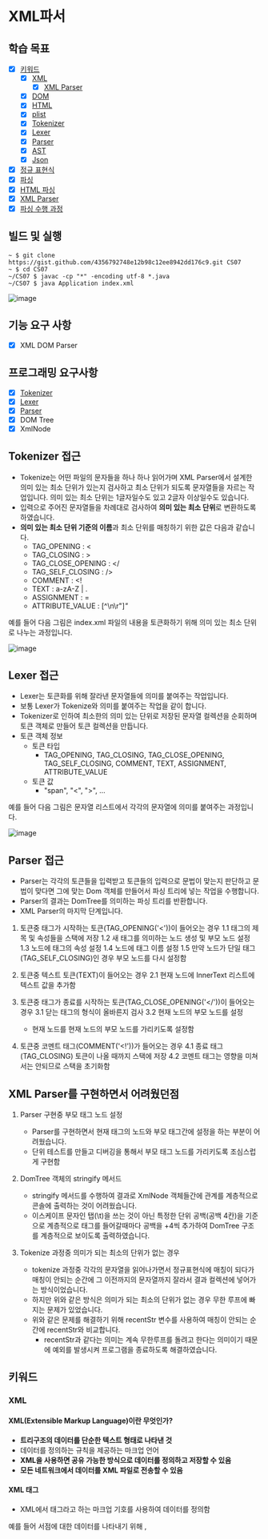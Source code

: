# XML파서
## 학습 목표
- [x] [키워드](#키워드)
  - [x] [XML](#XML)
    - [x] [XML Parser](#XML-구문-분석기(XML-Parser))
  - [x] [DOM](#DOM)
  - [x] [HTML](#HTML(HyperText-Markup-Language))
  - [x] [plist](#PLIST-파일)
  - [x] [Tokenizer](#Tokenizer)
  - [x] [Lexer](#Lexer)
  - [x] [Parser](#Parser)
  - [x] [AST](#AST(Abstract-Syntax-Tree))
  - [x] [Json](#Json(JavaScript-Object-Notation))
- [x] [정규 표현식](#정규-표현식)
- [x] [파싱](#파싱)
- [x] [HTML 파싱](#HTML-파싱)
- [x] [XML Parser](#XML-Parser)
- [x] [파싱 수행 과정](#파싱-수행-과정)

## 빌드 및 실행
```shell
~ $ git clone https://gist.github.com/4356792748e12b98c12ee8942dd176c9.git CS07
~ $ cd CS07
~/CS07 $ javac -cp "*" -encoding utf-8 *.java
~/CS07 $ java Application index.xml 
```

![image](https://user-images.githubusercontent.com/33227831/215258084-f298031d-fc90-45be-8bce-512547b9d3b3.png)

## 기능 요구 사항
- [x] XML DOM Parser

## 프로그래밍 요구사항
- [x] [Tokenizer](#Tokenizer-접근)
- [x] [Lexer](#Lexer-접근)
- [x] [Parser](#Parser-접근)
- [x] DOM Tree
- [x] XmlNode

## Tokenizer 접근
- Tokenize는 어떤 파일의 문자들을 하나 하나 읽어가며 XML Parser에서 설계한 의미 있는 최소 단위가 있는지 검사하고 최소 단위가 되도록
문자열들을 자르는 작업입니다. 의미 있는 최소 단위는 1글자일수도 있고 2글자 이상일수도 있습니다.
- 입력으로 주어진 문자열들을 차례대로 검사하여 **의미 있는 최소 단위**로 변환하도록 하였습니다.
- **의미 있는 최소 단위 기준의 이름**과 최소 단위를 매칭하기 위한 값은 다음과 같습니다.
  - TAG_OPENING : \<
  - TAG_CLOSING : \>
  - TAG_CLOSE_OPENING : \</
  - TAG_SELF_CLOSING : /\>
  - COMMENT : \<!
  - TEXT : a-zA-Z | .
  - ASSIGNMENT : =
  - ATTRIBUTE_VALUE : [^\n\r\"]*\"*

예를 들어 다음 그림은 index.xml 파일의 내용을 토큰화하기 위해 의미 있는 최소 단위로 나누는 과정입니다.

![image](https://user-images.githubusercontent.com/33227831/215306389-423e7e54-9d4b-4d17-84c0-2eacbf632bbc.png)

## Lexer 접근
- Lexer는 토큰화를 위해 잘라낸 문자열들에 의미를 붙여주는 작업입니다.
- 보통 Lexer가 Tokenize와 의미를 붙여주는 작업을 같이 합니다.
- Tokenizer로 인하여 최소한의 의미 있는 단위로 저장된 문자열 컬렉션을 순회하며 토큰 객체로 만들어 토큰 컬렉션을 만듭니다.
- 토큰 객체 정보
  - 토큰 타입
    - TAG_OPENING, TAG_CLOSING, TAG_CLOSE_OPENING, TAG_SELF_CLOSING, COMMENT, TEXT, ASSIGNMENT, ATTRIBUTE_VALUE
  - 토큰 값
    - "span", "\<", "\>", ...

예를 들어 다음 그림은 문자열 리스트에서 각각의 문자열에 의미를 붙여주는 과정입니다.

![image](https://user-images.githubusercontent.com/33227831/215306749-62e6c37c-b161-47ba-b4a4-642b9bee91d2.png)

## Parser 접근
- Parser는 각각의 토큰들을 입력받고 토큰들의 입력으로 문법이 맞는지 판단하고 문법이 맞다면 
그에 맞는 Dom 객체를 만들어서 파싱 트리에 넣는 작업을 수행합니다.
- Parser의 결과는 DomTree를 의미하는 파싱 트리를 반환합니다.
- XML Parser의 마지막 단계입니다.

1. 토큰중 태그가 시작하는 토큰(TAG_OPENING('\<'))이 들어오는 경우
1.1 태그의 제목 및 속성들을 스택에 저장
1.2 새 태그를 의미하는 노드 생성 및 부모 노드 설정
1.3 노드에 태그의 속성 설정
1.4 노드에 태그 이름 설정
1.5 만약 노드가 단일 태그(TAG_SELF_CLOSING)인 경우 부모 노드를 다시 설정함

2. 토큰중 텍스트 토큰(TEXT)이 들어오는 경우
2.1 현재 노드에 InnerText 리스트에 텍스트 값을 추가함

3. 토큰중 태그가 종료를 시작하는 토큰(TAG_CLOSE_OPENING('\</'))이 들어오는 경우
3.1 닫는 태그의 형식이 올바른지 검사
3.2 현재 노드의 부모 노드를 설정
   - 현재 노드를 현재 노드의 부모 노드를 가리키도록 설정함

4. 토큰중 코멘트 태그(COMMENT('\<!'))가 들어오는 경우
4.1 종료 태그(TAG_CLOSING) 토큰이 나올 때까지 스택에 저장
4.2 코멘트 태그는 영향을 미쳐서는 안되므로 스택을 초기화함

## XML Parser를 구현하면서 어려웠던점
1. Parser 구현중 부모 태그 노드 설정 
   - Parser를 구현하면서 현재 태그의 노드와 부모 태그간에 설정을 하는 부분이 어려웠습니다.
   - 단위 테스트를 만들고 디버깅을 통해서 부모 태그 노드를 가리키도록 조심스럽게 구현함

2. DomTree 객체의 stringify 메서드
   - stringify 메서드를 수행하여 결과로 XmlNode 객체들간에 관계를 계층적으로 콘솔에 출력하는 것이 어려웠습니다.
   - 이스케이프 문자인 탭(\t)을 쓰는 것이 아닌 특정한 단위 공백(공백 4칸)을 기준으로 계층적으로
   태그를 들어갈때마다 공백을 +4씩 추가하여 DomTree 구조를 계층적으로 보이도록 출력하였습니다.

3. Tokenize 과정중 의미가 되는 최소의 단위가 없는 경우
   - tokenize 과정중 각각의 문자열을 읽어나가면서 정규표현식에 매칭이 되다가 매칭이 안되는 순간에
   그 이전까지의 문자열까지 잘라서 결과 컬렉션에 넣어가는 방식이었습니다.
   - 하지만 위와 같은 방식은 의미가 되는 최소의 단위가 없는 경우 무한 루프에 빠지는 문제가 있었습니다.
   - 위와 같은 문제를 해결하기 위해 recentStr 변수를 사용하여 매칭이 안되는 순간에 recentStr와 비교합니다.
     - recentStr과 같다는 의미는 계속 무한루프를 돌려고 한다는 의미이기 때문에 예외를 발생시켜 프로그램을 종료하도록 해결하였습니다.

## 키워드
### XML
#### XML(Extensible Markup Language)이란 무엇인가?
- **트리구조의 데이터를 단순한 텍스트 형태로 나타낸 것**
- 데이터를 정의하는 규칙을 제공하는 마크업 언어
- **XML을 사용하면 공유 가능한 방식으로 데이터를 정의하고 저장할 수 있음**
- **모든 네트워크에서 데이터를 XML 파일로 전송할 수 있음**

#### XML 태그
- XML에서 태그라고 하는 마크업 기호를 사용하여 데이터를 정의함

예를 들어 서점에 대한 데이터를 나타내기 위해 <book>, <title>, <author>와 같은 태그를 만들 수 있습니다.

책 한권의 XML 문서에는 다음과 같은 내용이 포함됩니다.

```xml
<book>
  <title> Learning Amazon Web Services </title>
  <author> Mark Wilkins </author>
</book>
```

#### XML 사용시 장점
1. **비즈니스간 트랜잭션 지원**
회사가 다른 회사에 상품이나 서비스를 판매하는 경우 두 기업은 비용, 사양과 배송 일정과 같은 정보를 교환해야 합니다.

XML을 사용하면 모든 정보를 전자적으로 공유하여 사람이 없이도 복잡한 거래를 자동으로 수행하게 합니다.

2. **데이터 무결성 유지**
- 데이터 정확성 확인
- 다양한 사용자를 위해 자동으로 데이터 표시 사용자 지정
- 여러 플랫폼에 걸쳐 일관되게 데이터 저장

3. **검색 효율성 향상**
검색엔진과 같은 컴퓨터 프로그램은 다른 문서보다 XML 파일을 정렬하고 분류할 수 있습니다.

예를 들어 mark라는 단어는 명사일수도 동사일수도 있지만 XML 태그 기반 검색엔진은 mark를

정확히 분류할 수 있습니다. 

4. **유용한 애플리케이션 설계**
XML을 사용하면 애플리케이션 디자인을 편리하게 업그레이드하거나 수정할 수 있습니다.

#### XML의 목적
1. 데이터 전송
**XML을 사용하여 동일한 데이터를 서로 다른 형식으로 저장하는 두 시스템 간에 데이터를 전송할 수 있습니다.**

예를 들어 웹 사이트에서는 날짜를 MM/DD/YYYY 형식으로 저장하고 회계시스템은 날짜를 DD/MM/YYYY 형식으로 저장합니다.

XML을 사용하여 웹 사이트에서 회계시스템으로 데이터를 전송할 수 있습니다.

개발자는 다음을 자동으로 변환하는 코드를 작성할 수 있습니다.

- 웹 사이트 데이터 -> XML 형식
- XML 데이터 -> 회계 시스템 데이터
- 회계 시스템 데이터 -> XML
- XML 데이터 -> 웹 사이트 데이터

2. 웹 애플리케이션
**XML은 웹 페이지에서 볼 수 있는 데이터의 구조를 제공합니다.**

HTML 등의 다른 웹 사이트 기술은 XML과 함께 작동하여 웹 사이트 방문자에게 일관되고 관련성 있는 데이터를 제공합니다.

예를 들어 웹 사이트는 모든 방문자에게 모든 옷을 보여주는 대신 XML을 사용하여 사용자 기본 설정에 따라

사용자 지정된 웹 페이지를 생성합니다. <brand> 태그를 필터링하여 특정 브랜드의 제품을 보여줍니다.

3. 설명서
XML을 사용하여 기술 문서의 구조 정보를 지정할 수 있습니다.

예를 들어 단락, 번호 매기기 목록의 항목 및 제목에 대한 XML 태그가 있습니다.

4. 데이터 유형
많은 프로그래밍 언어에서 XML을 데이터 유형으로 지원합니다.

#### XML 파일의 구성 요소
1. XML 문서
   - <xml></xml> 태그는 XML 파일의 시작과 끝을 표시하는데 사용됨
2. XML 선언
   - <?xml version="1.0" encoding="UTF-8"?>
3. XML 요소
   - 텍스트
   - 속성
   - 기타 요소

```xml
<InvitationList>
<family>
       <aunt>
       <name>Christine</name>
        <name>Stephanie</name>
       </aunt>
</family>
</InvitationList>
```
- \<InvitationList\> : 루트 요소
- \<family\>, \<aunt\> : 다른 요소 이름

4. XML 속성
- XML 요소에 속성을 넣을 수 있음
- \<person age="22"\>

5. XML 콘텐츠
- XML 파일의 데이터
```xml
<friend>
       <name>Charlie</name>
       <name>Steve</name>
</friend>
```
- Charlie, Steve : XML 콘텐츠

#### XML 스키마
- XML 파일의 구조에 대한 몇가지 규칙이나 제한을 설명하는 문서

예를 들어 다음과 같은 방법으로 제약조건을 설명할 수 있습니다.
- 요소의 순서를 결정하는 규칙
- 콘텐츠가 요구되는 조건
- XML 파일의 콘텐츠에 대한 데이터 타입
- 데이터 무결성에 대한 제약 조건

예를 들어 서점에 대한 XML 스키마는 다음과 같은 제약조건을 적용할 수 있습니다.
1. 책 요소에는 title과 author 속성이 있음
2. 책 요소는 속성 이름을 가진 범주 요소 아래에 중첩됨
3. 책의 가격은 book 아래에 중첩된 별도의 요소임

위 제약 조건을 만족하기 위해 아래와 같이 XML 파일을 작성합니다.
```xml
<category name="Technology">
    <book title="Learning Amazon Web Services" author="Mark Wilkins">
        <price>20 USD</price>
    </book>
</category>
```

#### XML 구문 분석기(XML Parser)
- **XML 문서를 읽어 데이터를 추출하는 소프트웨어**
- **XML 파일의 구문이나 규칙을 확인하여 특정한 XML 스키마에 대해 검증할 수 있음**
- XML은 엄격한 마크업 언어이기 때문에 검증 또는 구문 오류가 있는 경우 XML 구문 분석기는 파일을 처리하지 않음

예를 들어 다음 조건중 하나라도 해당하면 XML 파서는 오류를 반환합니다.
- 닫는 태그 또는 종료 태그가 없음
- 속성 값에 따옴표가 없음
- 스키마 조건이 만족되지 않음

소프트웨어 애플리케이션은 XML 파서를 사용하여 XML 파일을 기본 데이터 유형으로 변환합니다.

XML 자체의 세부 사항에 들어갈 필요 없이 애플리케이션에 집중할 수 있습니다.

#### XML과 HTML 차이
- HTML의 용도는 데이터를 표시하는 것, XML은 데이터를 저장하고 전송함
- HTML에는 미리 정의된 태그가 있음, XML은 커스텀한 태그를 만들고 정의할 수 있음
- XML은 대/소문자를 구분하지만 HTML은 구분하지 않음
  - 예를 들어 <book> 대신 <Book>으로 태그를 작성하면 XML 파서에서 오류가 발생함

---

### DOM
#### DOM(Document Object Model, 문서 객체 모델)이란 무엇인가?
- **HTML, XML 문서에 접근하기 위한 인터페이스**
- **DOM은 문서 내에 모든 요소를 정의하고, 각각의 요소에 접근하는 방법을 제공함**
- **DOM은 웹 브라우저가 html 페이지를 인식하는 방법**
- 웹 페이지에서 \<html\>, \<body\>와 같은 태그들을 Javascript가 활용할 수 있는 객체로 만들면 문서 객체가 됨
- DOM은 웹 페이지의 객체지향 표현
- DOM 객체의 데이터들은 트리 구조로 저장되어 있음

![image](https://user-images.githubusercontent.com/33227831/214486906-018e94fc-b918-47b7-ad70-6c24e46c9df3.png)

자바스크립트 언어를 이용하여 DOM 객체에게 접근하여 원하는 요소의 데이터에 접근하거나

요소를 조작(추가/삭제/수정)할 수 있습니다.

### HTML(HyperText Markup Language)
- 웹을 이루는 가장 기초적인 구성 요소
- 하이퍼텍스트(HyperText)는 웹 페이지를 다른 페이지로 연결하는 링크를 의미함
- HTML은 웹 브라우저에 표시되는 글과 이미지 등의 다양한 내용을 표시하기 위해 "마크업"을 사용함
  - \<head\>, \<title\>, ...
- HTML 요소는 태그를 사용해서 다른 텍스트와 구분함

### PLIST 파일
- macOS 응용 프로그램에서 사용하는 "등록 설정 파일"
- 다양한 프로그램에 대한 등록 정보 및 구성 설정이 들어 있음
- PLIST 파일은 XML 문서로 형식화 되어 있음

### Tokenizer
- **소스코드를 토큰화하는 역할**
- 토큰이란 어휘 분석의 단위를 뜻하며, 단어, 단어구, 문자열 등 의미있는 단위로 정해짐
- 토큰은 어떤 요소들을 구조적으로 표현할 수 있도록 도와줌

### Lexer
- Tokenizer로 인해 쪼개진 토큰들의 의미를 분석하는 역할
- Lexer를 거치며 그 결과의 의미를 분석하는 과정 : **Lexical Analyze**

예를 들어 return 명령어를 분석합니다.
- return이라는 단어에서 r, e, t, u, r, n은 각각 따로보면 아무 의미도 가지지 않음
- Tokenzier를 거치며 return이라는 의미있는 단어가 됨 -> 토큰화
- Lexer를 거치며 이 토큰은 무언가를 반환하라는 명령이구나라고 의미를 분석함
- 해당 토큰은 {type:명령어, value: "return", child: []}와 같은 식으로 의미가 분석되어 Parser에게 전달됨

![image](https://user-images.githubusercontent.com/33227831/214489965-01fea108-0760-49db-ad02-0c4eb709b939.png)

### Parser
- Lexical Analyze된 데이터를 구조적으로 표현함
- 데이터가 올바른지 검증하는 역할도 수행함 : **Syntax Analyze**
- Parser에 의해 도출된 결과는 AST(Abstract Syntax Tree) 형태로 생성됨

![image](https://user-images.githubusercontent.com/33227831/214489982-8e102b66-025e-43ed-8cc8-4fd3b62dfdf5.png)

### AST(Abstract Syntax Tree)
- Parser 과정을 거치며 분석된 구문을 트리의 형태로 저장한 자료구조
- 분석된 소스코드를 컴퓨터가 이해할 수 있는 구조로 변경시킨 트리

![image](https://user-images.githubusercontent.com/33227831/214490040-8f688acf-13c7-45c6-b7c9-a09e329cff6c.png)

### Json(JavaScript Object Notation)
- Javascript 객체 문법으로 구조화된 데이터를 표현하기 위한 문자 기반의 표준 형식
- 웹 애플리케이션에서 데이터를 전송시 일반적으로 사용함
- Json은 문자열 형태로 존재함

예를 들어 Json은 다음과 같이 표현할 수 있습니다.

```json
{
  "squadName": "Super hero squad",
  "homeTown": "Metro City",
  "formed": 2016,
  "secretBase": "Super tower",
  "active": true,
  "members": [
    {
      "name": "Molecule Man",
      "age": 29,
      "secretIdentity": "Dan Jukes",
      "powers": [
        "Radiation resistance",
        "Turning tiny",
        "Radiation blast"
      ]
    },
    {
      "name": "Madame Uppercut",
      "age": 39,
      "secretIdentity": "Jane Wilson",
      "powers": [
        "Million tonne punch",
        "Damage resistance",
        "Superhuman reflexes"
      ]
    },
    {
      "name": "Eternal Flame",
      "age": 1000000,
      "secretIdentity": "Unknown",
      "powers": [
        "Immortality",
        "Heat Immunity",
        "Inferno",
        "Teleportation",
        "Interdimensional travel"
      ]
    }
  ]
}
```

위와 같은 json 객체를 프로그램에 로드하고 superHeroes라는 이름의 변수에 저장하면 다음과 같이 접근할 수 있습니다.
```javascript
superHeroes.homeTown
superHeroes['active']
```

하위 계층의 데이터에 접근하려면, 프로퍼티 이름과 배열 인덱스의 체인을 통해 접근하면 됩니다.
```javascript
superHeroes['members'][1]['powers'][2]
```

## 정규 표현식
- 특정한 규칙을 가진 문자열을 표현하는 형식 언어

### 문자 클래스(Character Classes)
| 제목       | 내용                                          | 예시       | 예시 대상                      | 예시 결과                                                     |
|----------|---------------------------------------------|----------|----------------------------|-----------------------------------------------------------|
| 문자 집합    | 중괄호안에 있는 문자들을 매칭함                           | [aeiou]  | glib jocks vex dwarves!    | gl**i**b j**o**cks v**e**x dw**a**rv**e**s!               |
| 부정 집합    | 중괄호안에 있는 문자들을 제외한 문자들을 매칭함                  | [^aeiou] | glib jocks vex dwarves!    | **gl** i **b j** o **cks v** e **x dw** a **rv** e **s!** |
| 범위 문자 집합 | 중괄호안에 있는 문자들의 범위에 해당하는 문자들을 매칭함             | [g-s]    | abcdefghijklmnopqrstuvwxyz | abcdef**ghijklmnopqrs**tuvwxyz                            |
| 점        | 줄바꿈을 제외한 모든 문자와 매칭함. [^\n\r]과 일치함           | .        | glib jocks vex dwarves!    | **glib jocks vex dwarves!**                               |
| 어떤 매칭    | 줄바꿈을 포함한 모든 문자와 매칭함                         | [\s\S]   | glib jocks vex dwarves!    | **glib jocks vex dwarves!**                               |                              |
| 단어       | 어떤 단어를 매칭함(알파벳, 숫자, 언더바). [A-Za-z0-9_]과 동일함 | \w       | bonjour, mon frère         | **bonjour**, **mon fr**è **re**                           |                          |
| 단어가 아닌것  | 단어가 아닌것을 매칭함. [^A-Za-z0-9_]과 일치함            | \W       | bonjour, mon frère         | bonjour**, **mon ** **fr **è**re                          |

### 앵커(Anchors)
| 제목       | 내용                    | 예시   | 예시 대상               | 예시 결과                                |
|----------|-----------------------|------|---------------------|--------------------------------------|
| 시작       | 입력값의 시작과 일치하는 부분을 매칭함 | ^\w+ | she sells seashells | **she** sells seashells              |
 | 종료       | 입력값의 종료와 일치하는 부분을 매칭함 | \w+$ | she sells seashells | she sells **seashells**              |
| 단어 경계    | 단어의 경계 부분 위치를 매칭함     | s\b  | she sells seashells | she sell**s** seashell**s**          |
| 단어 경계 부정 | 단어의 경계 부분이 아닌 위치를 매칭함 | s\B  | she sells seashells | **s**he **s**ells **s**ea **s**hells |

### 이스케이프 문자
| 제목                | 내용                                                   | 예시     | 예시 대상           | 예시 결과               |
|-------------------|------------------------------------------------------|--------|-----------------|---------------------|
| 예약어               | +*?^$\.[]{}() 바, 이 문자들은 예약어입니다. 그대로 사용하기 위해서는 \가 필요함 | \+     | 1 + 1 = 2       | 1 **+** 1 = 2       | 
 | 8진수 이스케이프 \000    | \000 형식의 8진수 이스케이프 문자, 값은 255(\377)보다 작아야함           | \251   | RegExr is ©2014 | RegExr is **©**2014 |
| 16진수 이스케이프 \xFF   | \FF 안에서 16진수값을 가지는 문자를 매칭함                           | \xA9   | RegExr is ©2014 | RegExr is **©**2014 |
| 유니코드 이스케이프 \uFFFF | \uFFFF 안에서 해당 유니코드 값을 가지는 문자를 매칭함                    | \u00A9 | RegExr is ©2014 | RegExr is **©**2014 |
| 제어 문자 이스케이프 \cI   | \cZ 안에서 이스케이프가 붙힌 제어 문자를 매칭함. \cA ~ \cZ 범위를 가짐.      | \cI    | 탭이 매칭됨          |
| 탭 \t              | 탭 문자가 매칭됨                                            | \t     |                 |
| 라인 피드 \n          | 개행 문자가 매칭됨                                           | \n     |                 |
| 수직 탭 \v           | 수직 탭 문자가 매칭됨                                         | \v     |                 |
| 폼 피드 \f           | 폼 피드 문자가 매칭됨                                         | \f     |                 |
| 캐리지 리턴 \r         | 캐리지 리턴 문자가 매칭됨                                       | \r     |                 |
| 널문자 \0            | 널 문자를 매칭함                                            | \0     |                 |

### 그룹 및 참조
| 제목                      | 내용                                 | 예시                    | 예시 대상           | 예시 결과                       |
|-------------------------|------------------------------------|-----------------------|-----------------|-----------------------------|
| 그룹 캡처 (ABC)             | 소괄호 안에 있는 문자열들을 매칭함                | (ha)+                 | hahaha haa hah! | **hahaha** **ha**a **ha**h! |
| 이름있는 그룹 캡처 (?<name>ABC) | 소괄호 안에 있는 문자열을 매칭하고 이름을 설정함        | /\((?<area>\d\d\d)\)/ | 010             | **010**                     |
| 비캡처 그룹                  | 캡처 그룹을 생성없이 여러개의 토큰들을 그룹핑함 (?:ABC) | (?:ha)+               | hahaha haa hah! | **hahaha** **ha**a **ha**h! |


### Lookaround
| 제목                       | 내용                                  | 예시        | 예시 대상           | 예시 결과                   |
|--------------------------|-------------------------------------|-----------|-----------------|-------------------------|
| 긍정적인 Lookaround (?=ABC)  | ABC와 일치하는 그룹을 찾되 앞쪽과 일치한 그룹을 매칭함    | \d(?=px)  | 1pt 2px 3em 4px | 1pt **2**px 3em **4**px |
| 부정적인 Lookaround (?!ABC)  | ABC와 일치하지 않는 그룹을 찾되 앞쪽과 일치한 그룹을 매칭항 | \d(?!px)  | 1pt 2px 3em 4px | **1**pt 2px **3**em 4px |
| 긍정적인 Lookaround (?<=ABC) | ABC와 일치하는 그룹을 찾되 뒤쪽과 일치한 그룹을 매칭함    | (?<=pt)\d | pt1, px2, pt3   | pt**1**, px2, pt**3**   |
| 부정적인 Lookaround (?<ABC)  | ABC와 일치하지 않는 그룹을 찾되 뒤쪽과 일치한 그룹을 매칭함 | (?<!pt)\d | pt1, px2, pt3   | pt1, px**2**, pt3       |

### 수량자 & 대신자(Quantifiers & Alternation)
| 제목               | 내용                     | 예시        | 예시 대상               | 예시 결과                               |
|------------------|------------------------|-----------|---------------------|-------------------------------------|
| plus +           | 최소 1개 이상 시작하는 것을 매칭함   | b\w+      | b be bee beer beers | b **be** **bee** **beer** **beers** |
| star *           | 최소 0개 이상 시작하는 것을 매칭함   | b\w*      | b be bee beer beers | **b be bee beer beers**             |
| quantifier {1,3} | 1글자~3글자 사이인 것을 매칭함     | b\w{2,3}  | b be bee beer beers | b be **bee** **beer** **beer**s     |
| optional ?       | 없거나 1회 가능한 많이 일치       | colou?r   | color colour        | **color colour**                    |
| lazy ?           | 없거나 1회 가능한 적게 일치(lazy) | b\w+?     | b be bee beer beers | b **be** **be**e **be**er **be**ers |
| alternation 바    | or 연산과 기능이 동일하게 매칭함    | b(a바e바i)d | bad bud bod bed bid | **bad** bud bod **bed** **bid**     |

## 파싱
- **문서 파싱** : 브라우저가 html, css 등의 코드를 이해하고 사용할 수 있는 구조로 변환한 것.
파싱 결과는 보통 문서 구조를 나타내는 노드 트리인데, 파싱 트리 또는 Syntax 트리라고 부름
- 파싱 과정은 **어휘 분석**(Lexical Analyze)과 **구문 분석**(Syntax Analyze)으로 나뉨
  - 어휘 분석 : 의미없는 공백, 줄 바꿈을 제거하고 토큰(의미있는 문자) 단위로 분해하는 과정
  - 구문 분석 : 언어의 구문 규칙을 적용하는 과정. 어휘 분석기로부터 새 토큰을 받아서 구문 규칙과 일치하는지 확인함
- 파싱 작업은 **파서**에 의해서 이루어진다. 그리고 파서는 **파서 생성기**에 의해 만들어진다.
- **파서**
  - 어휘분석기로부터 새 토큰을 받아서 구문 규칙과 일치하는지 확인함
  - 규칙에 맞으면 토큰에 해당하는 노드가 파싱 트리에 추가되고, 파서는 또 다른 토큰을 요청함
  - 규칙에 맞지 않으면 파서는 토큰을 내부적으로 저장하고 토큰과 일치하는 규칙이 발견될때까지 요청함
    - 맞는 규칙이 없으면 예외로 처리하여 구문 오류를 발생시킴
- **파서 생성기**
  - 각 프로그래밍 언어를 파싱하기 위해서, 이에 알맞은 파서를 만들어내는 도구
  - Webkit 엔진에서는 어휘 파서 생성기인 Flex와 구문 파서 생성기인 Bson을 이용함
  - Webkit에서는 두 생성기에서 나온 파서를 이용해 CSS와 JavaScript를 파싱할 수 있게됨

## HTML 파싱
- **HTML의 파싱**
  - HTML은 **문맥 자유 문법**이 아니기 때문에, 정규 파서를 이용해 파싱할 수 없음
  - 별도의 HTML 전용 파서가 필요함
  - **문맥 자유 문법**
    - BNF(배커스 나우르 표기법) 형식으로 완전히 표현 가능한 문법
    - 정해진 용어와 구문 규칙에 따라 작성되어야 함
    - 문맥 자유 문법에 따라 작성된 언어 또는 형식일 경우에만 정규 파서로 파싱이 가능함
  - 문맥 자유 문법이 아니라는 의미
    - 문서가 정확한 규칙에 맞는 상태가 아니어도 해석이 가능하다는 의미
    - 대표적 문맥 자유 문법이 아닌 사례 : HTML
- 파싱 트리
  - HTML 파서는 HTML 마크업을 파싱 트리로 변환함
  - 파싱 트리를 이용해 DOM Tree가 생성됨
- HTML DTD(Dcument Type Definition)
  - HTML의 정의는 DTD 형식으로 표현됨
  - DTD를 통해 파서에 SGML 형태의 언어가 어떤 문서 타입에 해당하는지 알려줌

## XML Parser
### Parsing 정의
- 주어진 문장을 분석하거나 문법적 관계를 해석하는 것

### Parsing 필요성
- 프로그래밍이 간편
- 플랫폼에 독립적이고 프로그래밍 언어에 구애 받지 않음
- 필요한 데이터를 빠르게 처리 가능
- 웹상의 XML이 수정되어도 프로그램을 변경하지 않아도 됨

### DOM Parser
- 문서의 모든 내용을 해석한 후 메모리에 트리 구조로 펼친 후 읽어 들임
  ![image](https://user-images.githubusercontent.com/33227831/214747683-8f3c55d1-18dc-4fcf-9575-7bc763399410.png)

### DOM Parser 장점
- 특정 노드에 대한 임의접근이 자유로움
- 원하는 노드를 몇번이고 읽을 수 있음
- 문서의 수정도 가능함

### DOM Parser 단점
- 메모리 사용이 많음
- 처음 시작이 다소 느림 (문서 전체를 로딩해야 하기 때문)

## 파싱 수행 과정
![image](https://user-images.githubusercontent.com/33227831/214750155-d4724b68-4693-464e-97b4-ad73e6444844.png)
1. Tokenizer가 소스 코드를 어떤 의미 있는 요소들로 쪼갭니다.
2. Lexer는 Tokenizer에 의해 쪼갠 것들을 의미를 분석합니다.
3. Lexer에 의해서 Lexical Analyze(Tokenizer + Lexer)를 수행하여 토큰을 생성함


```
ex)
Tom is Big.

에서 T o m 는 각각 따로 존재하면 의미가 없지만,
Tom 은 사람을 가리킨다. -> Tom이 토큰이 될 수 있다.

이렇게 "토큰" 단위로 키워드, 속성등을 정의하고 그 데이터를 parser에게 넘겨준다.
```
4. Lexical Analyze되어 토큰화된 데이터를 가지고 Parser는 구문 규칙이 맞는지 체크합니다.
5. 구문 규칙이 맞으면 파싱 트리에 추가합니다.

### Tokenizer -> Lexer -> Parser의 예시
```
입력값 : [1, [2,[3]], "he is tall"]


토크나이저 결과 

[ "1", "[2,[3]]", "['he', 'is', 'tall']"]

렉서 결과 

[
	{type: 'number', value:"1" },
	{type: 'array', value: "[2, [3]]"},
	{type: 'array', value: "['he', 'is', 'tall']"},
]

파서 결과  

{
	type: 'array',
	child: [
		{type: 'number', value:'1', child:[] },
		{type: 'array', 
			child: [
			{ type: 'number', value: '2', child:[] },
			{ type: 'array', 
				child:[ {type:'number', value:'3', child:[]}
			]
		}]
		},
		{type: 'array', 
			child:[
			{ type: 'string', value: 'he', child:[] },
			{ type: 'string', value: 'is', child:[] },
			{ type: 'string', value: 'tall', child:[] },
			]
		}]
}
```
- 토큰을 나누는 기준은 주관적, 토큰은 다양한 기준으로 나뉠 수 있음



---
## References
- [XML이란 무엇인가요?](https://aws.amazon.com/ko/what-is/xml/#:~:text=XML(Extensible%20Markup%20Language)%EC%9D%80,%EC%9D%84%20%EC%88%98%ED%96%89%ED%95%A0%20%EC%88%98%20%EC%97%86%EC%8A%B5%EB%8B%88%EB%8B%A4.)
- [DOM의 개념](http://www.tcpschool.com/javascript/js_dom_concept)
- [HTML: Hypertext Markup Language](https://developer.mozilla.org/ko/docs/Web/HTML)
- [.PLIST 파일 확장명](https://ko.scriptcult.com/2961.html)
- [\[컴파일러 이론\] Tokenizer, Lexer, Parser](https://trumanfromkorea.tistory.com/79)
- [브라우저는 어떻게 동작하는가?](https://d2.naver.com/helloworld/59361)
- [문서(HTML, CSS)가 어떻게 파싱되고 어떻게 DOM Tree가 되는가?](https://skm1104.tistory.com/79)
- [자바 XML 처리 - DOM 파서(1) XML 읽기](https://m.blog.naver.com/qbxlvnf11/221324667993)
- [XML Parser](http://contents.kocw.or.kr/document/02-06-XML_Parser.pdf)
- [Fast and Compact HTML/XML Scanner/Tokenizer](https://www.codeproject.com/Articles/14076/Fast-and-Compact-HTML-XML-Scanner-Tokenizer)
- [xml](https://github.com/recp/xml)
- [\[컴파일러\] 토크나이저, 렉서, 파서 (Tokenizer, Lexer, Parser)](https://gobae.tistory.com/94)
- [java-language-parser](https://github.com/brilacasck/java-language-parser)